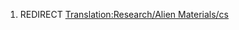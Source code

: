 1.  REDIRECT [Translation:Research/Alien
    Materials/cs](Translation:Research/Alien_Materials/cs "wikilink")